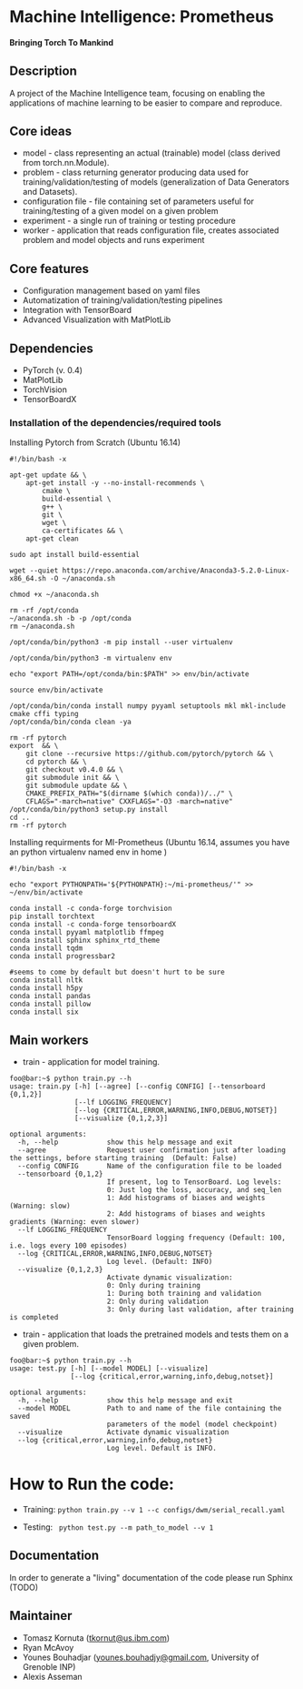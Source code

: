 
# Machine Intelligence: Prometheus

#### Bringing Torch To Mankind

## Description

A project of the Machine Intelligence team, focusing on enabling the applications of machine learning to be easier to compare and reproduce.


## Core ideas

   * model - class representing an actual (trainable) model (class derived from torch.nn.Module).
   * problem - class returning generator producing data used for training/validation/testing of models (generalization of Data Generators and Datasets).
   * configuration file - file containing set of parameters useful for training/testing of a given model on a given problem
   * experiment - a single run of training or testing procedure 
   * worker - application that reads configuration file, creates associated problem and model objects and runs experiment 

## Core features

   * Configuration management based on yaml files
   * Automatization of training/validation/testing pipelines
   * Integration with TensorBoard
   * Advanced Visualization with MatPlotLib

## Dependencies

   * PyTorch (v. 0.4)
   * MatPlotLib
   * TorchVision
   * TensorBoardX

### Installation of the dependencies/required tools

Installing Pytorch from Scratch (Ubuntu 16.14)

    #!/bin/bash -x

    apt-get update && \
        apt-get install -y --no-install-recommends \
            cmake \
            build-essential \
            g++ \
            git \
            wget \
            ca-certificates && \
        apt-get clean

    sudo apt install build-essential

    wget --quiet https://repo.anaconda.com/archive/Anaconda3-5.2.0-Linux-x86_64.sh -O ~/anaconda.sh

    chmod +x ~/anaconda.sh

    rm -rf /opt/conda
    ~/anaconda.sh -b -p /opt/conda
    rm ~/anaconda.sh

    /opt/conda/bin/python3 -m pip install --user virtualenv

    /opt/conda/bin/python3 -m virtualenv env

    echo "export PATH=/opt/conda/bin:$PATH" >> env/bin/activate

    source env/bin/activate

    /opt/conda/bin/conda install numpy pyyaml setuptools mkl mkl-include cmake cffi typing
    /opt/conda/bin/conda clean -ya

    rm -rf pytorch
    export  && \
        git clone --recursive https://github.com/pytorch/pytorch && \
        cd pytorch && \
        git checkout v0.4.0 && \
        git submodule init && \
        git submodule update && \
        CMAKE_PREFIX_PATH="$(dirname $(which conda))/../" \
        CFLAGS="-march=native" CXXFLAGS="-O3 -march=native" /opt/conda/bin/python3 setup.py install
    cd ..
    rm -rf pytorch

Installing requirments for MI-Prometheus (Ubuntu 16.14, assumes you have an python virtualenv named env in home )

    #!/bin/bash -x

    echo "export PYTHONPATH='${PYTHONPATH}:~/mi-prometheus/'" >> ~/env/bin/activate

    conda install -c conda-forge torchvision
    pip install torchtext
    conda install -c conda-forge tensorboardX
    conda install pyyaml matplotlib ffmpeg
    conda install sphinx sphinx_rtd_theme
    conda install tqdm
    conda install progressbar2

    #seems to come by default but doesn't hurt to be sure
    conda install nltk
    conda install h5py
    conda install pandas
    conda install pillow
    conda install six

## Main workers

   * train - application for model training.

```console
foo@bar:~$ python train.py --h
usage: train.py [-h] [--agree] [--config CONFIG] [--tensorboard {0,1,2}]
                [--lf LOGGING_FREQUENCY]
                [--log {CRITICAL,ERROR,WARNING,INFO,DEBUG,NOTSET}]
                [--visualize {0,1,2,3}]

optional arguments:
  -h, --help            show this help message and exit
  --agree               Request user confirmation just after loading the settings, before starting training  (Default: False)
  --config CONFIG       Name of the configuration file to be loaded
  --tensorboard {0,1,2}
                        If present, log to TensorBoard. Log levels:
                        0: Just log the loss, accuracy, and seq_len
                        1: Add histograms of biases and weights (Warning: slow)
                        2: Add histograms of biases and weights gradients (Warning: even slower)
  --lf LOGGING_FREQUENCY
                        TensorBoard logging frequency (Default: 100, i.e. logs every 100 episodes)
  --log {CRITICAL,ERROR,WARNING,INFO,DEBUG,NOTSET}
                        Log level. (Default: INFO)
  --visualize {0,1,2,3}
                        Activate dynamic visualization:
                        0: Only during training
                        1: During both training and validation
                        2: Only during validation
                        3: Only during last validation, after training is completed
```

   * train - application that loads the pretrained models and tests them on a given problem.

```console
foo@bar:~$ python train.py --h
usage: test.py [-h] [--model MODEL] [--visualize]
               [--log {critical,error,warning,info,debug,notset}]

optional arguments:
  -h, --help            show this help message and exit
  --model MODEL         Path to and name of the file containing the saved
                        parameters of the model (model checkpoint)
  --visualize           Activate dynamic visualization
  --log {critical,error,warning,info,debug,notset}
                        Log level. Default is INFO.
```


# How to Run the code: 
   * Training: ```python train.py --v 1 --c configs/dwm/serial_recall.yaml```

   * Testing:  ``` python test.py --m path_to_model --v 1```


## Documentation

In order to generate a "living" documentation of the code please run Sphinx (TODO)

## Maintainer

* Tomasz Kornuta (tkornut@us.ibm.com)
* Ryan McAvoy 
* Younes Bouhadjar (younes.bouhadjy@gmail.com, University of Grenoble INP)
* Alexis Asseman
